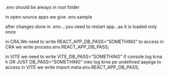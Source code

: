 .env should be always in root folder

in open-source apps we give .env.sample

after changes done in .env....you need to restart app...as it is loaded only once

in CRA,We need to write REACT_APP_DB_PASS="SOMETHING"
to access in CRA we write process.env.REACT_APP_DB_PASS;

in VITE we need to write VITE_DB_PASS="SOMETHING" if console.log krna h OR JUST DB_PASS="SOMETHING" inko log krne pe undefined aayega
to access in VITE we write import.meta.env.REACT_APP_DB_PASS;